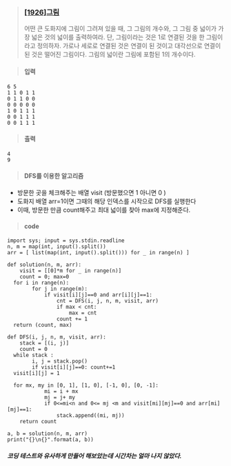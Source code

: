 > ### [[1926]그림](https://www.acmicpc.net/problem/1926)
> 어떤 큰 도화지에 그림이 그려져 있을 때, 그 그림의 개수와, 그 그림 중 넓이가 가장 넓은 것의 넓이를 출력하여라. 단, 그림이라는 것은 1로 연결된 것을 한 그림이라고 정의하자. 가로나 세로로 연결된 것은 연결이 된 것이고 대각선으로 연결이 된 것은 떨어진 그림이다. 그림의 넓이란 그림에 포함된 1의 개수이다.

> #### 입력
	6 5
	1 1 0 1 1
	0 1 1 0 0
	0 0 0 0 0
	1 0 1 1 1
	0 0 1 1 1
	0 0 1 1 1
> #### 출력
	4
	9	
> #### DFS를 이용한 알고리즘
* 방문한 곳을 체크해주는 배열 visit (방문했으면 1 아니면 0 )
* 도화지 배열 arr=1이면 그때의 해당 인덱스를 시작으로 DFS를 실행한다
* 이때, 방문한 만큼 count해주고 최대 넓이를 찾아 max에 지정해준다.

> #### code
	import sys; input = sys.stdin.readline  
	n, m = map(int, input().split())  
	arr = [ list(map(int, input().split())) for _ in range(n) ]  
	  
	def solution(n, m, arr):  
	    visit = [[0]*m for _ in range(n)]  
	    count = 0; max=0  
	  for i in range(n):  
	        for j in range(m):  
	            if visit[i][j]==0 and arr[i][j]==1:  
	                cnt = DFS(i, j, n, m, visit, arr)  
	                if max < cnt:  
	                    max = cnt  
	                count += 1  
	  return (count, max)  
	  
	def DFS(i, j, n, m, visit, arr):  
	    stack = [(i, j)]  
	    count = 0  
	  while stack :  
	        i, j = stack.pop()  
	        if visit[i][j]==0: count+=1  
	  visit[i][j] = 1  
	  
	  for mx, my in [0, 1], [1, 0], [-1, 0], [0, -1]:  
	            mi = i + mx  
	            mj = j+ my  
	            if 0<=mi<n and 0<= mj <m and visit[mi][mj]==0 and arr[mi][mj]==1:  
	                stack.append((mi, mj))  
	    return count  
	  
	a, b = solution(n, m, arr)  
	print("{}\n{}".format(a, b))
##### 코딩 테스트와 유사하게 만들어 해보았는데 시간차는 얼마 나지 않았다.